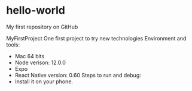 # hello-world
My first repository on GitHub

MyFirstProject
One first project to try new technologies
Environment and tools:
  - Mac 64 bits
  - Node verison: 12.0.0
  - Expo
  - React Native version: 0.60
Steps to run and debug:
  - Install it on your phone.
